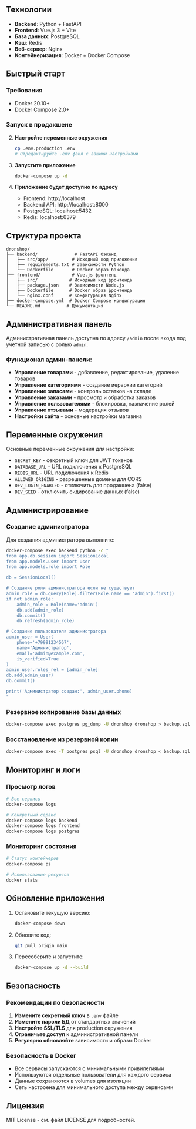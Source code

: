 ﻿

## Технологии

- **Backend**: Python + FastAPI
- **Frontend**: Vue.js 3 + Vite
- **База данных**: PostgreSQL
- **Кэш**: Redis
- **Веб-сервер**: Nginx
- **Контейнеризация**: Docker + Docker Compose

## Быстрый старт

### Требования

- Docker 20.10+
- Docker Compose 2.0+

### Запуск в продакшене

2. **Настройте переменные окружения**
   ```bash
   cp .env.production .env
   # Отредактируйте .env файл с вашими настройками
   ```

3. **Запустите приложение**
   ```bash
   docker-compose up -d
   ```

4. **Приложение будет доступно по адресу**
   - Frontend: http://localhost
   - Backend API: http://localhost:8000
   - PostgreSQL: localhost:5432
   - Redis: localhost:6379

## Структура проекта

```
dronshop/
├── backend/              # FastAPI бэкенд
│   ├── src/app/         # Исходный код приложения
│   ├── requirements.txt # Зависимости Python
│   └── Dockerfile       # Docker образ бэкенда
├── frontend/            # Vue.js фронтенд
│   ├── src/            # Исходный код фронтенда
│   ├── package.json    # Зависимости Node.js
│   ├── Dockerfile      # Docker образ фронтенда
│   └── nginx.conf      # Конфигурация Nginx
├── docker-compose.yml  # Docker Compose конфигурация
└── README.md          # Документация
```

## Административная панель

Административная панель доступна по адресу `/admin` после входа под учетной записью с ролью `admin`.

### Функционал админ-панели:

- **Управление товарами** - добавление, редактирование, удаление товаров
- **Управление категориями** - создание иерархии категорий
- **Управление запасами** - контроль остатков на складе
- **Управление заказами** - просмотр и обработка заказов
- **Управление пользователями** - блокировка, назначение ролей
- **Управление отзывами** - модерация отзывов
- **Настройки сайта** - основные настройки магазина

## Переменные окружения

Основные переменные окружения для настройки:

- `SECRET_KEY` - секретный ключ для JWT токенов
- `DATABASE_URL` - URL подключения к PostgreSQL
- `REDIS_URL` - URL подключения к Redis
- `ALLOWED_ORIGINS` - разрешенные домены для CORS
- `DEV_LOGIN_ENABLED` - отключить для продакшена (false)
- `DEV_SEED` - отключить сидирование данных (false)

## Администрирование

### Создание администратора

Для создания администратора выполните:

```bash
docker-compose exec backend python -c "
from app.db.session import SessionLocal
from app.models.user import User
from app.models.role import Role

db = SessionLocal()

# Создание роли администратора если не существует
admin_role = db.query(Role).filter(Role.name == 'admin').first()
if not admin_role:
    admin_role = Role(name='admin')
    db.add(admin_role)
    db.commit()
    db.refresh(admin_role)

# Создание пользователя администратора
admin_user = User(
    phone='+79991234567',
    name='Администратор',
    email='admin@example.com',
    is_verified=True
)
admin_user.roles_rel = [admin_role]
db.add(admin_user)
db.commit()

print('Администратор создан:', admin_user.phone)
"
```

### Резервное копирование базы данных

```bash
docker-compose exec postgres pg_dump -U dronshop dronshop > backup.sql
```

### Восстановление из резервной копии

```bash
docker-compose exec -T postgres psql -U dronshop dronshop < backup.sql
```

## Мониторинг и логи

### Просмотр логов

```bash
# Все сервисы
docker-compose logs

# Конкретный сервис
docker-compose logs backend
docker-compose logs frontend
docker-compose logs postgres
```

### Мониторинг состояния

```bash
# Статус контейнеров
docker-compose ps

# Использование ресурсов
docker stats
```

## Обновление приложения

1. Остановите текущую версию:
   ```bash
   docker-compose down
   ```

2. Обновите код:
   ```bash
   git pull origin main
   ```

3. Пересоберите и запустите:
   ```bash
   docker-compose up -d --build
   ```

## Безопасность

### Рекомендации по безопасности

1. **Измените секретный ключ** в `.env` файле
2. **Измените пароли БД** от стандартных значений
3. **Настройте SSL/TLS** для production окружения
4. **Ограничьте доступ** к административной панели
5. **Регулярно обновляйте** зависимости и образы Docker

### Безопасность в Docker

- Все сервисы запускаются с минимальными привилегиями
- Используются отдельные пользователи для каждого сервиса
- Данные сохраняются в volumes для изоляции
- Сеть настроена для минимального доступа между сервисами

## Лицензия

MIT License - см. файл LICENSE для подробностей.
